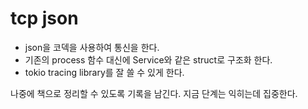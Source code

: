 # tcp json 

- json을 코덱을 사용하여 통신을 한다. 
- 기존의 process 함수 대신에 Service와 같은 struct로 구조화 한다. 
- tokio tracing library를 잘 쓸 수 있게 한다. 

나중에 책으로 정리할 수 있도록 기록을 남긴다. 지금 단계는 익히는데 집중한다. 



